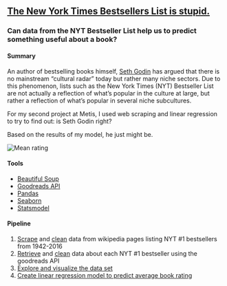 ## [The New York Times Bestsellers List is stupid.](https://github.com/emw1687/metis_projects/blob/master/02_luther/presentation.pdf)
### Can data from the NYT Bestseller List help us to predict something useful about a book?

#### Summary
An author of bestselling books himself, [Seth Godin](http://www.sethgodin.com/sg/) has argued that there is no mainstream “cultural radar” today but rather many niche sectors. Due to this phenomenon, lists such as the New York Times (NYT) Bestseller List are not actually a reflection of what’s popular in the culture at large, but rather a reflection of what’s popular in several niche subcultures.

For my second project at Metis, I used web scraping and linear regression to try to find out: is Seth Godin right?

Based on the results of my model, he just might be.

![Mean rating](https://emw1687.github.io/images/rmse.png?raw=true)


#### Tools
* [Beautiful Soup](https://www.crummy.com/software/BeautifulSoup/)
* [Goodreads API](https://www.goodreads.com/api)
* [Pandas](http://pandas.pydata.org/)
* [Seaborn](http://seaborn.pydata.org/index.html)
* [Statsmodel](http://statsmodels.sourceforge.net/)

#### Pipeline
1. [Scrape](https://github.com/emw1687/metis_projects/blob/master/02_luther/notebooks/01_wikipedia_scraping.ipynb) and [clean](https://github.com/emw1687/metis_projects/blob/master/02_luther/notebooks/02_wikipedia_cleaning.ipynb) data from wikipedia pages listing NYT #1 bestsellers from 1942-2016
2. [Retrieve](https://github.com/emw1687/metis_projects/blob/master/02_luther/notebooks/03_goodreads_api.ipynb) and [clean](https://github.com/emw1687/metis_projects/blob/master/02_luther/notebooks/04_goodreads_cleaning.ipynb) data about each NYT #1 bestseller using the goodreads API
3. [Explore and visualize the data set](https://github.com/emw1687/metis_projects/blob/master/02_luther/notebooks/05_nyt_eda.ipynb)
4. [Create linear regression model to predict average book rating ](https://github.com/emw1687/metis_projects/blob/master/02_luther/notebooks/06_nyt_models_back_to_basics.ipynb)
